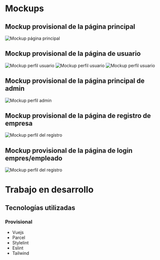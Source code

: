 # Mockups

## Mockup provisional de la página principal

![Mockup página principal](https://i.imgur.com/T7Fih01.png)

## Mockup provisional de la página de usuario

![Mockup perfil usuario](https://i.imgur.com/KHI9dty.png)
![Mockup perfil usuario](https://i.imgur.com/lJa6su5.png)
![Mockup perfil usuario](https://i.imgur.com/R7aSRTY.png)

## Mockup provisional de la página principal de admin

![Mockup perfil admin](https://i.imgur.com/zISk6Id.png)

## Mockup provisional de la página de registro de empresa

![Mockup perfil del registro](https://i.imgur.com/uA0jblN.png)

## Mockup provisional de la página de login empres/empleado

![Mockup perfil del registro](https://i.imgur.com/fvUWBWH.png)


# Trabajo en desarrollo

## Tecnologías utilizadas

### Provisional

- Vuejs
- Parcel
- Stylelint
- Eslint
- Tailwind
